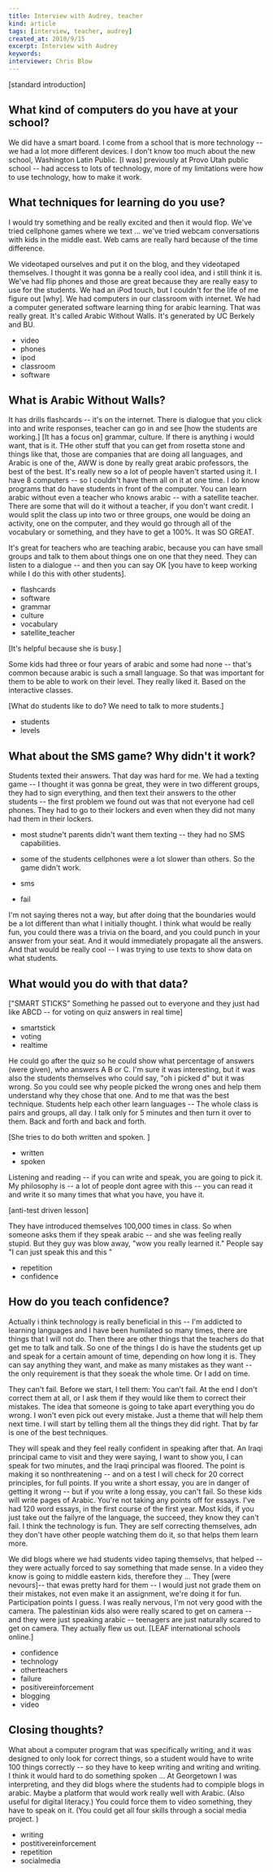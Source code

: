```yaml
---
title: Interview with Audrey, teacher
kind: article
tags: [interview, teacher, audrey]
created_at: 2010/9/15
excerpt: Interview with Audrey
keywords:
interviewer: Chris Blow
---
```


[standard introduction]

## What kind of computers do you have at your school?

We did have a smart board. I come from a school that is more technology -- we had a lot more different devices. I don't know too much about the new school, Washington Latin Public. [I was] previously at Provo Utah public school -- had access to lots of technology, more of my limitations were how to use technology, how to make it work. 

## What techniques for learning do you use?

I would try something and be really excited and then it would flop. We've tried cellphone games where we text ... we've tried webcam conversations with kids in the middle east. Web cams are really hard because of the time difference.

We videotaped ourselves and put it on the blog, and they videotaped themselves. I thought it was gonna be a really cool idea, and i still think it is.
We've had flip phones and those are great because they are really easy to use for the students.
We had an iPod touch, but I couldn't for the life of me figure out [why].
We had computers in our classroom with internet. 
We had a computer generated software learning thing for arabic learning. That was really great. It's called Arabic Without Walls. It's generated by UC Berkely and BU. 

- video
- phones
- ipod
- classroom
- software

## What is Arabic Without Walls?

It has drills flashcards -- it's on the internet. There is dialogue that you click into and write responses, teacher can go in and see [how the students are working.] [It has a focus on] grammar, culture. If there is anything i would want, that is it. THe other stuff that you can get from rosetta stone and things like that, those are companies that are doing all languages, and Arabic is one of the, AWW is done by really great arabic professors, the best of the best.  It's really new so a lot of people haven't started using it. I have 8 computers -- so I couldn't have them all on it at one time. I do know programs that do have students in front of the computer. You can learn arabic without even a teacher who knows arabic -- with a satellite teacher. There are some that will do it without a teacher, if you don't want credit. I would split the class up into two or three groups, one would be doing an activity, one on the computer, and they would go through all of the vocabulary or something, and they have to get a 100%. It was SO GREAT.

It's great for teachers who are teaching arabic, because you can have small groups and talk to them about things one on one that they need. They can listen to a dialogue -- and then you can say OK [you have to keep working while I do this with other students].

- flashcards
- software
- grammar
- culture
- vocabulary
- satellite_teacher

[It's helpful because she is busy.]

Some kids had three or four years of arabic and some had none -- that's common because arabic is such a small language. So that was important for them to be able to work on their level. They really liked it. Based on the interactive classes.

[What do students like to do? We need to talk to more students.]

- students
- levels

## What about the SMS game? Why didn't it work?

Students texted their answers. That day was hard for me. We had a texting game -- I thought it was gonna be great, they were in two different groups, they had to sign everything, and then text their answers to the other students -- the first problem we found out was that not everyone had cell phones.   They had to go to their lockers and even when they did not many had them in their lockers. 
- most studne't parents didn't want them texting -- they had no SMS capabilities. 
- some of the students cellphones were a lot slower than others. So the game didn't work. 

- sms
- fail

I'm not saying theres not a way, but after doing that the boundaries would be a lot different than what I initially thought. I think what would be really fun, you could there was a trivia on the board, and you could punch in your answer from your seat. And it would immediately propagate all the answers. And that would be really cool -- I was trying to use texts to show data on what students. 

## What would you do with that data?

["SMART STICKS" Something he passed out to everyone and they just had like ABCD -- for voting on quiz answers in real time]

- smartstick
- voting
- realtime

He could go after the quiz so he could show what percentage of answers (were given), who answers A B or C. I'm sure it was interesting, but it was also the students themselves who could say, "oh i picked d" but it was wrong. So you could see why people picked the wrong ones and help them understand why they chose that one. And to me that was the best technique. Students help each other learn languages -- The whole class is pairs and groups, all day. I talk only for 5 minutes and then turn it over to them. Back and forth and back and forth. 

[She tries to do both written and spoken. ]

- written
- spoken

Listening and reading -- if you can write and speak, you are going to pick it. My philosophy is -- a lot of people dont agree with this -- you can read it and write it so many times that what you have, you have it. 

[anti-test driven lesson]

They have introduced themselves 100,000 times in class.  So when someone asks them if they speak arabic -- and she was feeling really stupid. But they guy was blow away, "wow you really learned it." People say "I can just speak this and this "

- repetition
- confidence

## How do you teach confidence?

Actually i think technology is really beneficial in this -- I'm addicted to learning languages and I have been humilated so many times, there are things that I will not do. Then there are other things that the teachers do that get me to talk and talk. So one of the things I do is have the students get up and speak for a certain amount of time, depending on how long it is. They can say anything they want, and make as many mistakes as they want -- the only requirement is that they soeak the whole time. Or I add on time. 

They can't fail. Before we start, I tell them: You can't fail. At the end I don't correct them at all, or I ask them if they would like them to correct their mistakes. The idea that someone is going to take apart everything you do wrong. I won't even pick out every mistake. Just a theme that will help them next time. I will start by telling them all the things they did right. That by far is one of the best techniques. 

They will speak and they feel really confident in speaking after that. An Iraqi principal came to visit and they were saying, I want to show you, I can speak for two minutes, and the Iraqi principal was floored. The point is making it so nonthreatening -- and on a test I will check for 20 correct principles, for full points. If you write a short essay, you are in danger of getting it wrong -- but if you write a long essay, you can't fail. So these kids will write pages of Arabic. You're not taking any points off for essays.  I've had 120 word essays, in the first course of the first year. Most kids, if you just take out the failyre of the language, the succeed, they know they can't fail. I think the technology is fun. They are self correcting themselves, adn they don't have other people watching them do it, so that helps them learn more. 

We did blogs where we had students video taping themselvs, that helped -- they were actually forced to say something that made sense. In a video they know is going to middle eastern kids, therefore they ... They [were nevours]-- that ewas pretty hard for them -- I would just not grade them on their mistakes, not even make it an assignment, we're doing it for fun. Participation points I guess. I was really nervous, I'm not very good with the camera. The palestinian kids also were really scared to get on camera -- and they were just speaking arabic -- teenagers are just naturally scared to get on camera. They actually flew us out. [LEAF international schools online.] 

- confidence
- technology
- otherteachers
- failure
- positivereinforcement
- blogging
- video

## Closing thoughts?

What about a computer program that was specifically writing, and it was designed to only look for correct things, so a student would have to write 100 things correctly -- so they have to keep writing and writing and writing. I think it would hard to do something spoken ... At Georgetown I was interpreting, and they did blogs where the students had to compiple blogs in arabic. Maybe a platform that would work really well with Arabic. (Also useful for digital literacy.) You could force them to video something, they have to speak on it. (You could get all four skills through a social media project. )

- writing
- postitivereinforcement
- repetition
- socialmedia
